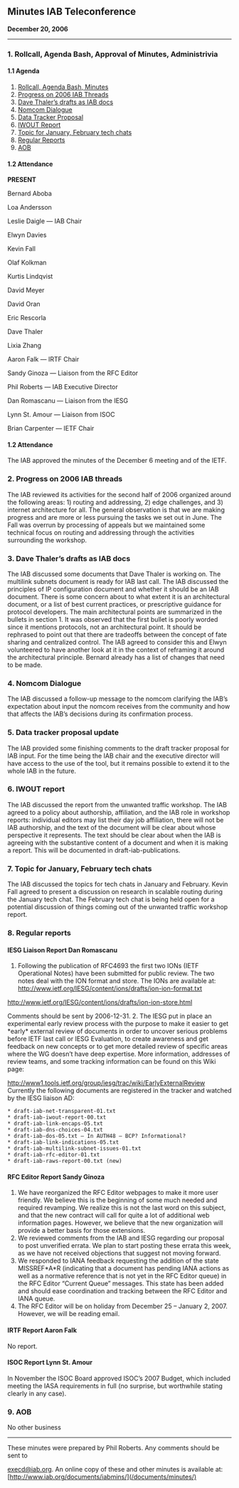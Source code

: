 
Minutes 
IAB Teleconference
---------------------------


**December 20, 2006**




---


### 1. Rollcall, Agenda Bash, Approval of Minutes, Administrivia


#### 1.1 Agenda


1. [Rollcall, Agenda Bash, Minutes](#1)
2. [Progress on 2006 IAB Threads](#2)
3. [Dave Thaler’s drafts as IAB docs](#3)
4. [Nomcom Dialogue](#4)
5. [Data Tracker Proposal](#5)
6. [IWOUT Report](#6)
7. [Topic for January, February tech chats](#7)
8. [Regular Reports](#8)
9. [AOB](#9)


#### 1.2 Attendance


**PRESENT**  

Bernard Aboba  

Loa Andersson  

Leslie Daigle — IAB Chair  

Elwyn Davies  

Kevin Fall  

Olaf Kolkman  

Kurtis Lindqvist  

David Meyer  

David Oran  

Eric Rescorla  

Dave Thaler  

Lixia Zhang  

Aaron Falk — IRTF Chair  

Sandy Ginoza — Liaison from the RFC Editor  

Phil Roberts — IAB Executive Director  

Dan Romascanu — Liaison from the IESG  

Lynn St. Amour — Liaison from ISOC  

Brian Carpenter — IETF Chair


#### 1.2 Attendance


The IAB approved the minutes of the December 6 meeting and of the IETF.


### 2. Progress on 2006 IAB threads


The IAB reviewed its activities for the second half of 2006 organized around the following areas: 1) routing and addressing, 2) edge challenges, and 3) internet architecture for all. The general observation is that we are making progress and are more or less pursuing the tasks we set out in June. The Fall was overrun by processing of appeals but we maintained some technical focus on routing and addressing through the activities surrounding the workshop.


### 3. Dave Thaler’s drafts as IAB docs


The IAB discussed some documents that Dave Thaler is working on. The multilink subnets document is ready for IAB last call. The IAB discussed the principles of IP configuration document and whether it should be an IAB document. There is some concern about to what extent it is an architectural document, or a list of best current practices, or prescriptive guidance for protocol developers. The main architectural points are summarized in the bullets in section 1. It was observed that the first bullet is poorly worded since it mentions protocols, not an architectural point. It should be rephrased to point out that there are tradeoffs between the concept of fate sharing and centralized control. The IAB agreed to consider this and Elwyn volunteered to have another look at it in the context of reframing it around the architectural principle. Bernard already has a list of changes that need to be made.


### 4. Nomcom Dialogue


The IAB discussed a follow-up message to the nomcom clarifying the IAB’s expectation about input the nomcom receives from the community and how that affects the IAB’s decisions during its confirmation process.


### 5. Data tracker proposal update


The IAB provided some finishing comments to the draft tracker proposal for IAB input. For the time being the IAB chair and the executive director will have access to the use of the tool, but it remains possible to extend it to the whole IAB in the future.


### 6. IWOUT report


The IAB discussed the report from the unwanted traffic workshop. The IAB agreed to a policy about authorship, affiliation, and the IAB role in workshop reports: individual editors may list their day job affiliation, there will not be IAB authorship, and the text of the document will be clear about whose perspective it represents. The text should be clear about when the IAB is agreeing with the substantive content of a document and when it is making a report. This will be documented in draft-iab-publications.


### 7. Topic for January, February tech chats


The IAB discussed the topics for tech chats in January and February. Kevin Fall agreed to present a discussion on research in scalable routing during the January tech chat. The February tech chat is being held open for a potential discussion of things coming out of the unwanted traffic workshop report.


### 8. Regular reports


#### IESG Liaison Report Dan Romascanu


1. Following the publication of RFC4693 the first two IONs (IETF Operational Notes) have been submitted for public review. The two notes deal with the ION format and store. The IONs are available at:
<http://www.ietf.org/IESG/content/ions/drafts/ion-ion-format.txt>  

<http://www.ietf.org/IESG/content/ions/drafts/ion-ion-store.html>



Comments should be sent by 2006-12-31.
2. The IESG put in place an experimental early review process with the purpose to make it easier to get \*early\* external review of documents in order to uncover serious problems before IETF last call or IESG Evaluation, to create awareness and get feedback on new concepts or to get more detailed review of specific areas where the WG doesn’t have deep expertise. More information, addresses of review teams, and some tracking information can be found on this Wiki page:  

<http://www1.tools.ietf.org/group/iesg/trac/wiki/EarlyExternalReview>
Currently the following documents are registered in the tracker and watched by the IESG liaison AD:


	* draft-iab-net-transparent-01.txt
	* draft-iab-iwout-report-00.txt
	* draft-iab-link-encaps-05.txt
	* draft-iab-dns-choices-04.txt
	* draft-iab-dos-05.txt – In AUTH48 – BCP? Informational?
	* draft-iab-link-indications-05.txt
	* draft-iab-multilink-subnet-issues-01.txt
	* draft-iab-rfc-editor-01.txt
	* draft-iab-raws-report-00.txt (new)


#### RFC Editor Report Sandy Ginoza


1. We have reorganized the RFC Editor webpages to make it more user friendly. We believe this is the beginning of some much needed and required revamping.
We realize this is not the last word on this subject, and that the new contract will call for quite a lot of additional web information pages. However, we believe that the new organization will provide a better basis for those extensions.
2. We reviewed comments from the IAB and IESG regarding our proposal to post unverified errata. We plan to start posting these errata this week, as we have not received objections that suggest not moving forward.
3. We responded to IANA feedback requesting the addition of the state MISSREF\*A\*R (indicating that a document has pending IANA actions as well as a normative reference that is not yet in the RFC Editor queue) in the RFC Editor “Current Queue” messages. This state has been added and should ease coordination and tracking between the RFC Editor and IANA queue.
4. The RFC Editor will be on holiday from December 25 – January 2, 2007. However, we will be reading email.


#### IRTF Report Aaron Falk


No report.


#### ISOC Report Lynn St. Amour


In November the ISOC Board approved ISOC’s 2007 Budget, which included meeting the IASA requirements in full (no surprise, but worthwhile stating clearly in any case).


### 9. AOB


No other business




---


These minutes were prepared by Phil Roberts. Any comments should be sent to  

[execd@iab.org](mailto:execd@iab.org). An online copy of these and other minutes is available at:  [http://www.iab.org/documents/iabmins/](/documents/minutes/)


